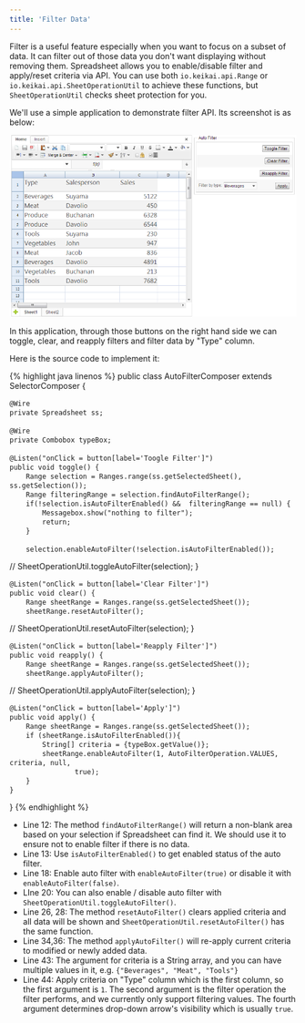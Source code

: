 ```yaml
---
title: 'Filter Data'
---
```


Filter is a useful feature especially when you want to focus on a subset
of data. It can filter out of those data you don't want displaying
without removing them. Spreadsheet allows you to enable/disable filter
and apply/reset criteria via API. You can use both
`io.keikai.api.Range` or `io.keikai.api.SheetOperationUtil`
to achieve these functions, but `SheetOperationUtil` checks sheet
protection for you.

We'll use a simple application to demonstrate filter API. Its screenshot
is as below:

![center](/assets/images/dev-ref/Zss-essentials-filter-example.png)

In this application, through those buttons on the right hand side we can
toggle, clear, and reapply filters and filter data by "Type" column.

Here is the source code to implement it:

{% highlight java linenos %}
public class AutoFilterComposer extends SelectorComposer<Component> {

    @Wire
    private Spreadsheet ss;

    @Wire
    private Combobox typeBox;
    
    @Listen("onClick = button[label='Toogle Filter']")
    public void toggle() {
        Range selection = Ranges.range(ss.getSelectedSheet(), ss.getSelection());
        Range filteringRange = selection.findAutoFilterRange();
        if(!selection.isAutoFilterEnabled() &&  filteringRange == null) { 
            Messagebox.show("nothing to filter");
            return;
        }
        
        selection.enableAutoFilter(!selection.isAutoFilterEnabled());
        
//      SheetOperationUtil.toggleAutoFilter(selection);
    }
    
    @Listen("onClick = button[label='Clear Filter']")
    public void clear() {
        Range sheetRange = Ranges.range(ss.getSelectedSheet());
        sheetRange.resetAutoFilter();
        
//      SheetOperationUtil.resetAutoFilter(selection);
    }
    
    @Listen("onClick = button[label='Reapply Filter']")
    public void reapply() {
        Range sheetRange = Ranges.range(ss.getSelectedSheet());
        sheetRange.applyAutoFilter();
        
//      SheetOperationUtil.applyAutoFilter(selection);
    }
    
    @Listen("onClick = button[label='Apply']")
    public void apply() {
        Range sheetRange = Ranges.range(ss.getSelectedSheet());
        if (sheetRange.isAutoFilterEnabled()){
            String[] criteria = {typeBox.getValue()};
            sheetRange.enableAutoFilter(1, AutoFilterOperation.VALUES, criteria, null,
                    true);
        }
    }
}
{% endhighlight %}

  - Line 12: The method `findAutoFilterRange()` will return a non-blank
    area based on your selection if Spreadsheet can find it. We should
    use it to ensure not to enable filter if there is no data.
  - Line 13: Use `isAutoFilterEnabled()` to get enabled status of the
    auto filter.
  - Line 18: Enable auto filter with `enableAutoFilter(true)` or disable
    it with `enableAutoFilter(false)`.
  - LIne 20: You can also enable / disable auto filter with
    `SheetOperationUtil.toggleAutoFilter()`.
  - Line 26, 28: The method `resetAutoFilter()` clears applied criteria
    and all data will be shown and
    `SheetOperationUtil.resetAutoFilter()` has the same function.
  - Line 34,36: The method `applyAutoFilter()` will re-apply current
    criteria to modified or newly added data.
  - Line 43: The argument for criteria is a String array, and you can
    have multiple values in it, e.g. `{"Beverages", "Meat", "Tools"}`
  - Line 44: Apply criteria on "Type" column which is the first column,
    so the first argument is `1`. The second argument is the filter
    operation the filter performs, and we currently only support
    filtering values. The fourth argument determines drop-down arrow's
    visibility which is usually `true`.
